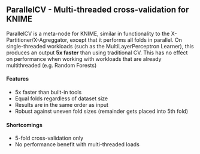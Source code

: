 ## ParallelCV - Multi-threaded cross-validation for KNIME

ParallelCV is a meta-node for KNIME, similar in functionality to the X-Partitioner/X-Agreggator, except that it performs all folds in parallel. On single-threaded workloads (such as the MultiLayerPerceptron Learner), this produces an output **5x faster** than using traditional CV. This has no effect on performance when working with workloads that are already multithreaded (e.g. Random Forests)

#### Features

- 5x faster than built-in tools
- Equal folds regardless of dataset size
- Results are in the same order as input
- Robust against uneven fold sizes (remainder gets placed into 5th fold)

#### Shortcomings

- 5-fold cross-validation only
- No performance benefit with multi-threaded loads
